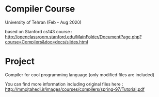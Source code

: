 # Compiler Course
University of Tehran (Feb - Aug 2020)

based on Stanford cs143 course : 
http://openclassroom.stanford.edu/MainFolder/DocumentPage.php?course=Compilers&doc=docs/slides.html
 
# Project
 Compiler for cool programming language (only modified files are included)
 
 You can find more information including original files here : http://mmojtahedi.ir/images/courses/compilers/spring-97/Tutorial.pdf
